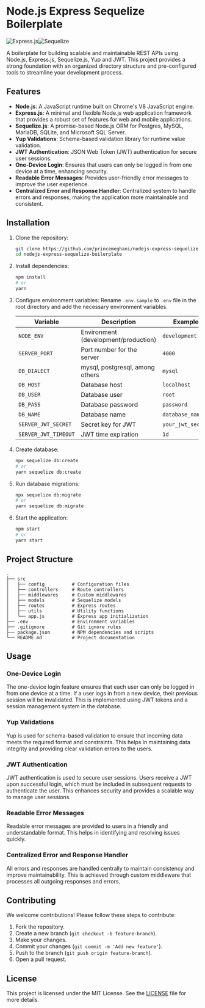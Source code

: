 # Node.js Express Sequelize Boilerplate

![Express.js](https://img.shields.io/badge/express.js-%23404d59.svg?style=for-the-badge&logo=express&logoColor=%2361DAFB)![Sequelize](https://img.shields.io/badge/Sequelize-52B0E7?style=for-the-badge&logo=Sequelize&logoColor=white)

A boilerplate for building scalable and maintainable REST APIs using Node.js, Express.js, Sequelize.js, Yup and JWT. This project provides a strong foundation with an organized directory structure and pre-configured tools to streamline your development process.

## Features

- **Node.js**: A JavaScript runtime built on Chrome's V8 JavaScript engine.
- **Express.js**: A minimal and flexible Node.js web application framework that provides a robust set of features for web and mobile applications.
- **Sequelize.js**: A promise-based Node.js ORM for Postgres, MySQL, MariaDB, SQLite, and Microsoft SQL Server.
- **Yup Validations**: Schema-based validation library for runtime value validation.
- **JWT Authentication**: JSON Web Token (JWT) authentication for secure user sessions.
- **One-Device Login**: Ensures that users can only be logged in from one device at a time, enhancing security.
- **Readable Error Messages**: Provides user-friendly error messages to improve the user experience.
- **Centralized Error and Response Handler**: Centralized system to handle errors and responses, making the application more maintainable and consistent.

## Installation

1. Clone the repository:

   ```bash
   git clone https://github.com/princemeghani/nodejs-express-sequelize-boilerplate.git
   cd nodejs-express-sequelize-boilerplate
   ```

2. Install dependencies:

   ```bash
   npm install
   # or
   yarn
   ```

3. Configure environment variables:
   Rename `.env.sample` to `.env` file in the root directory and add the necessary environment variables.

   | Variable             | Description                          | Example           |
   | -------------------- | ------------------------------------ | ----------------- |
   | `NODE_ENV`           | Environment (development/production) | `development`     |
   | `SERVER_PORT`        | Port number for the server           | `4000`            |
   | `DB_DIALECT`         | mysql, postgresql, among others      | `mysql`           |
   | `DB_HOST`            | Database host                        | `localhost`       |
   | `DB_USER`            | Database user                        | `root`            |
   | `DB_PASS`            | Database password                    | `password`        |
   | `DB_NAME`            | Database name                        | `database_name`   |
   | `SERVER_JWT_SECRET`  | Secret key for JWT                   | `your_jwt_secret` |
   | `SERVER_JWT_TIMEOUT` | JWT time expiration                  | `1d`              |

4. Create database:

   ```bash
   npx sequelize db:create
   # or
   yarn sequelize db:create
   ```

5. Run database migrations:

   ```bash
   npx sequelize db:migrate
   # or
   yarn sequelize db:migrate
   ```

6. Start the application:
   ```bash
   npm start
   # or
   yarn start
   ```

## Project Structure

```
.
├── src
│   ├── config          # Configuration files
│   ├── controllers     # Route controllers
│   ├── middlewares     # Custom middlewares
│   ├── models          # Sequelize models
│   ├── routes          # Express routes
│   ├── utils           # Utility functions
│   └── app.js          # Express app initialization
├── .env                # Environment variables
├── .gitignore          # Git ignore rules
├── package.json        # NPM dependencies and scripts
└── README.md           # Project documentation
```

## Usage

### One-Device Login

The one-device login feature ensures that each user can only be logged in from one device at a time. If a user logs in from a new device, their previous session will be invalidated. This is implemented using JWT tokens and a session management system in the database.

### Yup Validations

Yup is used for schema-based validation to ensure that incoming data meets the required format and constraints. This helps in maintaining data integrity and providing clear validation errors to the users.

### JWT Authentication

JWT authentication is used to secure user sessions. Users receive a JWT upon successful login, which must be included in subsequent requests to authenticate the user. This enhances security and provides a scalable way to manage user sessions.

### Readable Error Messages

Readable error messages are provided to users in a friendly and understandable format. This helps in identifying and resolving issues quickly.

### Centralized Error and Response Handler

All errors and responses are handled centrally to maintain consistency and improve maintainability. This is achieved through custom middleware that processes all outgoing responses and errors.

## Contributing

We welcome contributions! Please follow these steps to contribute:

1. Fork the repository.
2. Create a new branch (`git checkout -b feature-branch`).
3. Make your changes.
4. Commit your changes (`git commit -m 'Add new feature'`).
5. Push to the branch (`git push origin feature-branch`).
6. Open a pull request.

## License

This project is licensed under the MIT License. See the [LICENSE](LICENSE) file for more details.
